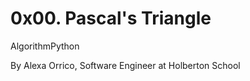 
# 0x00. Pascal's Triangle

AlgorithmPython

  By Alexa Orrico, Software Engineer at Holberton School
